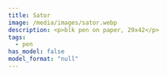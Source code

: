 ```yaml
---
title: Sator
image: /media/images/sator.webp
description: <p>blk pen on paper, 29x42</p>
tags:
  - pen
has_model: false
model_format: "null"
---
```


